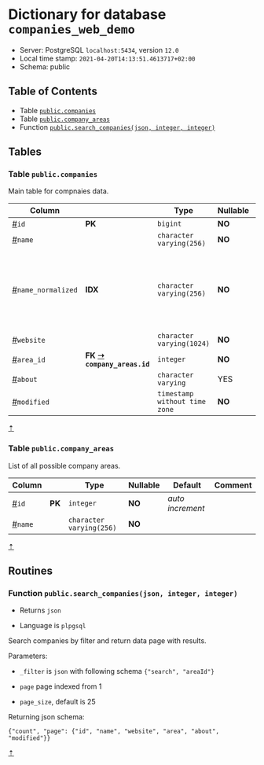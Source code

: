 # Dictionary for database `companies_web_demo`

- Server: PostgreSQL `localhost:5434`, version `12.0`
- Local time stamp: `2021-04-20T14:13:51.4613717+02:00`
- Schema: public

## Table of Contents

- Table [`public.companies`](#table-publiccompanies)
- Table [`public.company_areas`](#table-publiccompany_areas)
- Function [`public.search_companies(json, integer, integer)`](#function-publicsearch_companiesjson-integer-integer)
## Tables

### Table `public.companies`

<!-- comment on table "public"."companies" is @until-end-tag; -->
Main table for compnaies data.
<!-- end -->

| Column |             | Type | Nullable | Default | Comment |
| ------ | ----------- | -----| -------- | ------- | ------- |
| <a id="user-content-public-companies-id" href="#public-companies-id">#</a>`id` | **PK** | `bigint` | **NO** | *auto increment* | <!-- comment on column "public"."companies"."id" is @until-end-tag; --><!-- end --> |
| <a id="user-content-public-companies-name" href="#public-companies-name">#</a>`name` |  | `character varying(256)` | **NO** |  | <!-- comment on column "public"."companies"."name" is @until-end-tag; --><!-- end --> |
| <a id="user-content-public-companies-name_normalized" href="#public-companies-name_normalized">#</a>`name_normalized` | **IDX** | `character varying(256)` | **NO** |  | <!-- comment on column "public"."companies"."name_normalized" is @until-end-tag; -->Company name in lowercase uniquely indexed. Search is on this field.<!-- end --> |
| <a id="user-content-public-companies-website" href="#public-companies-website">#</a>`website` |  | `character varying(1024)` | **NO** |  | <!-- comment on column "public"."companies"."website" is @until-end-tag; --><!-- end --> |
| <a id="user-content-public-companies-area_id" href="#public-companies-area_id">#</a>`area_id` | **FK [➝](#public-company_areas-id) `company_areas.id`** | `integer` | **NO** |  | <!-- comment on column "public"."companies"."area_id" is @until-end-tag; --><!-- end --> |
| <a id="user-content-public-companies-about" href="#public-companies-about">#</a>`about` |  | `character varying` | YES |  | <!-- comment on column "public"."companies"."about" is @until-end-tag; --><!-- end --> |
| <a id="user-content-public-companies-modified" href="#public-companies-modified">#</a>`modified` |  | `timestamp without time zone` | **NO** | `timezone('utc'::text, now())` | <!-- comment on column "public"."companies"."modified" is @until-end-tag; --><!-- end --> |

<a href="#table-of-contents" title="Table of Contents">&#8673;</a>

### Table `public.company_areas`

<!-- comment on table "public"."company_areas" is @until-end-tag; -->
List of all possible company areas.
<!-- end -->

| Column |             | Type | Nullable | Default | Comment |
| ------ | ----------- | -----| -------- | ------- | ------- |
| <a id="user-content-public-company_areas-id" href="#public-company_areas-id">#</a>`id` | **PK** | `integer` | **NO** | *auto increment* | <!-- comment on column "public"."company_areas"."id" is @until-end-tag; --><!-- end --> |
| <a id="user-content-public-company_areas-name" href="#public-company_areas-name">#</a>`name` |  | `character varying(256)` | **NO** |  | <!-- comment on column "public"."company_areas"."name" is @until-end-tag; --><!-- end --> |

<a href="#table-of-contents" title="Table of Contents">&#8673;</a>

## Routines

### Function `public.search_companies(json, integer, integer)`

- Returns `json`

- Language is `plpgsql`

<!-- comment on function "public"."search_companies"(json, integer, integer) is @until-end-tag; -->


Search companies by filter and return data page with results.

Parameters:

- `_filter` is `json` with following schema `{"search", "areaId"}`

- `page` page indexed from 1

- `page_size`, default is 25

Returning json schema:

`{"count", "page": {"id", "name", "website", "area", "about", "modified"}}`


<!-- end -->

<a href="#table-of-contents" title="Table of Contents">&#8673;</a>
